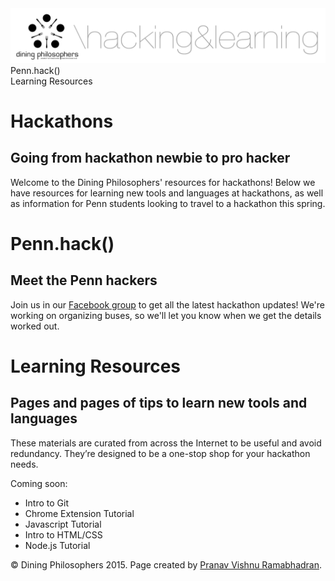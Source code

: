 <div class="hidden"><meta property="og:image" content="http://the-dining-philosophers.github.io/code-weekend/assets/img/logo.png"><link rel="shortcut icon" href="assets/images/favicon.png"><link rel="stylesheet" href="http://netdna.bootstrapcdn.com/font-awesome/4.0.3/css/font-awesome.css"><link rel="stylesheet" href='http://fonts.googleapis.com/css?family=Open+Sans:300italic,400italic,600italic,700italic,400,300,600,700' type='text/css'></div><img class="full-img" src="assets/img/logo.png"><div class="nav-items"><div class="nav-item" id="pennhack-menu">Penn.hack()</div><div class="nav-item" id="learning-menu">Learning Resources</div></div>

Hackathons
============
Going from hackathon newbie to pro hacker
--------------------------

Welcome to the Dining Philosophers' resources for hackathons! Below we have resources for learning new tools and languages at hackathons, as well as information for Penn students looking to travel to a hackathon this spring.

Penn.hack() <a id="pennhack-section"></a>
==================================
Meet the Penn hackers
------------------------------------

Join us in our [Facebook group](https://www.facebook.com/groups/672851066164250/) to get all the latest hackathon updates! We're working on organizing buses, so we'll let you know when we get the details worked out.

Learning Resources <a id="learning-section"></a>
==================================
Pages and pages of tips to learn new tools and languages
------------------------------------

These materials are curated from across the Internet to be useful and avoid redundancy. They’re designed to be a one-stop shop for your hackathon needs.

Coming soon:

- Intro to Git
- Chrome Extension Tutorial
- Javascript Tutorial
- Intro to HTML/CSS
- Node.js Tutorial

<div class="footer"><p>&copy; Dining Philosophers 2015. Page created by <a href="http://pvrnav.com">Pranav Vishnu Ramabhadran</a>.</div>

<script src="http://code.jquery.com/jquery-1.11.0.min.js"></script>
<script src="assets/js/nav.js"></script>
<script src="assets/js/FlowType.js"></script>
<script type="text/javascript">
    $('.markdown-body').flowtype({
        minimum   : 500,
        maximum   : 1000,
        minFont   : 16,
        maxFont   : 65,
        fontRatio : 40
    });
</script>
